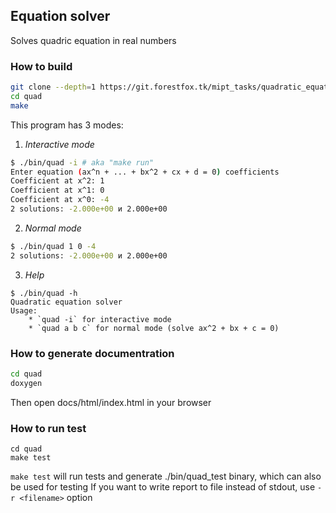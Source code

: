 ## Equation solver

Solves quadric equation in real numbers

### How to build
```bash
git clone --depth=1 https://git.forestfox.tk/mipt_tasks/quadratic_equation.git
cd quad
make
```
This program has 3 modes:
1. *Interactive mode*

```bash
$ ./bin/quad -i # aka "make run"
Enter equation (ax^n + ... + bx^2 + cx + d = 0) coefficients
Coefficient at x^2: 1
Coefficient at x^1: 0
Coefficient at x^0: -4
2 solutions: -2.000e+00 и 2.000e+00
```

2. *Normal mode*
```bash
$ ./bin/quad 1 0 -4
2 solutions: -2.000e+00 и 2.000e+00
```

3. *Help*
```
$ ./bin/quad -h
Quadratic equation solver
Usage:
    * `quad -i` for interactive mode
    * `quad a b c` for normal mode (solve ax^2 + bx + c = 0)
```

### How to generate documentration
```bash
cd quad
doxygen
```
Then open docs/html/index.html in your browser

### How to run test
```
cd quad
make test
```

`make test` will run tests and generate ./bin/quad_test binary, which can also be used for testing
If you want to write report to file instead of stdout, use `-r <filename>` option